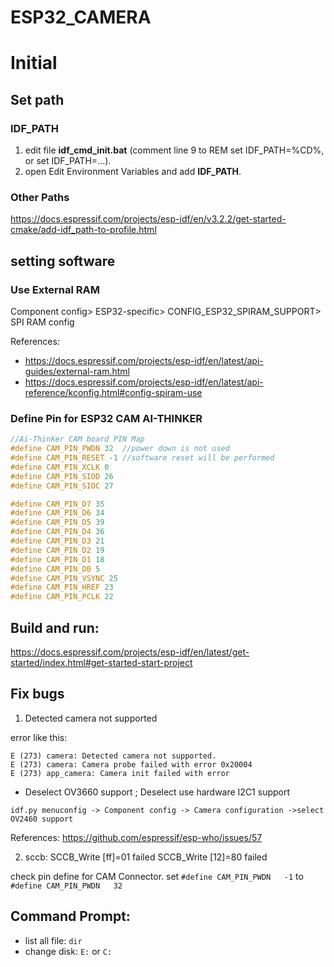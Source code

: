 # ESP32_CAMERA
# Initial
## Set path
### IDF_PATH
1. edit file <b>idf_cmd_init.bat</b> (comment line 9 to REM set IDF_PATH=%CD%, or set IDF_PATH=...).
2. open Edit Environment Variables and add <b>IDF_PATH</b>.
### Other Paths
https://docs.espressif.com/projects/esp-idf/en/v3.2.2/get-started-cmake/add-idf_path-to-profile.html

## setting software

### Use External RAM
Component config> ESP32-specific> CONFIG_ESP32_SPIRAM_SUPPORT> SPI RAM config

References:
- https://docs.espressif.com/projects/esp-idf/en/latest/api-guides/external-ram.html
- https://docs.espressif.com/projects/esp-idf/en/latest/api-reference/kconfig.html#config-spiram-use

### Define Pin for ESP32 CAM AI-THINKER

```c
//Ai-Thinker CAM board PIN Map
#define CAM_PIN_PWDN 32  //power down is not used
#define CAM_PIN_RESET -1 //software reset will be performed
#define CAM_PIN_XCLK 0
#define CAM_PIN_SIOD 26
#define CAM_PIN_SIOC 27

#define CAM_PIN_D7 35
#define CAM_PIN_D6 34
#define CAM_PIN_D5 39
#define CAM_PIN_D4 36
#define CAM_PIN_D3 21
#define CAM_PIN_D2 19
#define CAM_PIN_D1 18
#define CAM_PIN_D0 5
#define CAM_PIN_VSYNC 25
#define CAM_PIN_HREF 23
#define CAM_PIN_PCLK 22
```

## Build and run:
https://docs.espressif.com/projects/esp-idf/en/latest/get-started/index.html#get-started-start-project

## Fix bugs
1. Detected camera not supported

error like this:
```
E (273) camera: Detected camera not supported.
E (273) camera: Camera probe failed with error 0x20004
E (273) app_camera: Camera init failed with error
```

- Deselect OV3660 support ; Deselect use hardware I2C1 support

`idf.py menuconfig -> Component config -> Camera configuration ->select OV2460 support`

References:
https://github.com/espressif/esp-who/issues/57

2. sccb: SCCB_Write [ff]=01 failed SCCB_Write [12]=80 failed

check pin define for CAM Connector.
set `#define CAM_PIN_PWDN   -1` to `#define CAM_PIN_PWDN   32`

## Command Prompt:
- list all file: `dir`
- change disk:  `E:` or `C:`
